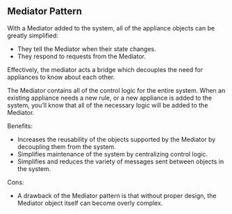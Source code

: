 Mediator Pattern
---

With a Mediator added to the system, all of the appliance objects can be greatly simplified:
- They tell the Mediator when their state changes.
- They respond to requests from the Mediator.

Effectively, the mediator acts a bridge which decouples the need for appliances to know about each other.

The Mediator contains all of the control logic for the entire system. 
When an existing appliance needs a new rule, or a new appliance is added to the system, you’ll know that all of the necessary logic will be added to the Mediator.

Benefits:

- Increases the reusability of the objects supported by the Mediator by decoupling them from the system.
- Simplifies maintenance of the system by centralizing control logic.
- Simplifies and reduces the variety of messages sent between objects in the system.

Cons:

- A drawback of the Mediator pattern is that without proper design, the Mediator object itself can become overly complex.